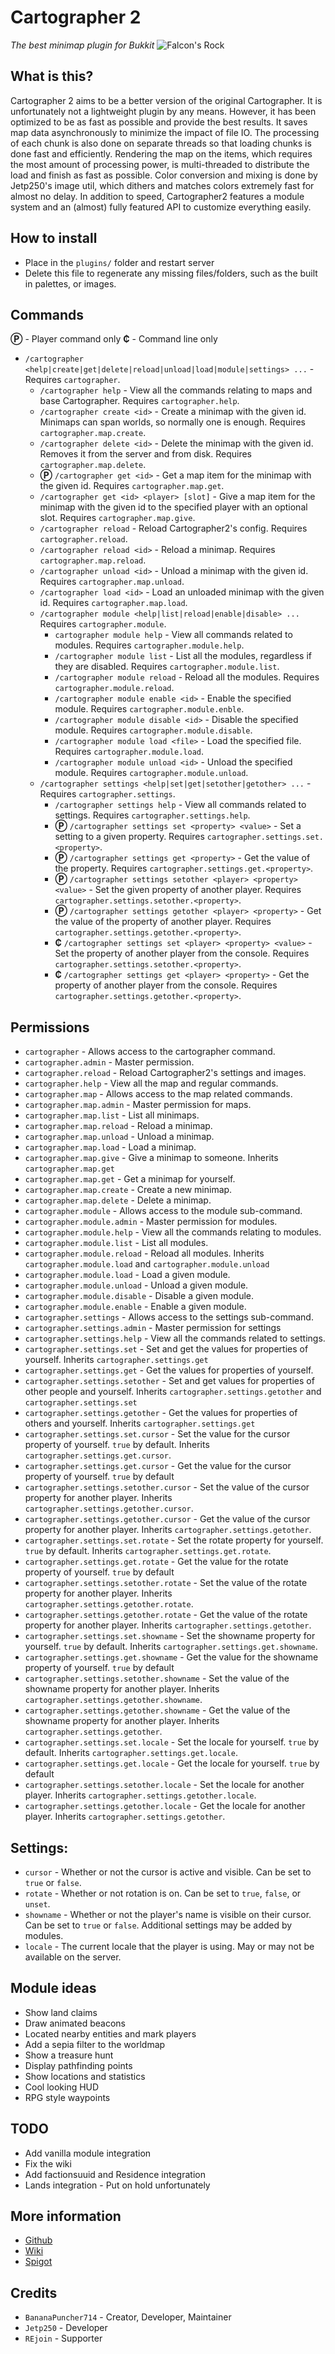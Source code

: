 # Cartographer 2
*The best minimap plugin for Bukkit*
![Falcon's Rock](https://i.imgur.com/RCkxvQ4.png)

## What is this?
Cartographer 2 aims to be a better version of the original Cartographer. It is unfortunately not a lightweight plugin by any means. However, it has been optimized to be as fast as possible and provide the best results. It saves map data asynchronously to minimize the impact of file IO. The processing of each chunk is also done on separate threads so that loading chunks is done fast and efficiently. Rendering the map on the items, which requires the most amount of processing power, is multi-threaded to distribute the load and finish as fast as possible. Color conversion and mixing is done by Jetp250's image util, which dithers and matches colors extremely fast for almost no delay. In addition to speed, Cartographer2 features a module system and an (almost) fully featured API to customize everything easily.

## How to install
- Place in the `plugins/` folder and restart server
- Delete this file to regenerate any missing files/folders, such as the built in palettes, or images.

## Commands
**Ⓟ** - Player command only
**₵** - Command line only
- `/cartographer  <help|create|get|delete|reload|unload|load|module|settings> ...` - Requires `cartographer`.
  - `/cartographer help` - View all the commands relating to maps and base Cartographer. Requires `cartographer.help`.
  - `/cartographer create <id>` - Create a minimap with the given id. Minimaps can span worlds, so normally one is enough. Requires `cartographer.map.create`.
  - `/cartographer delete <id>` - Delete the minimap with the given id. Removes it from the server and from disk. Requires `cartographer.map.delete`.
  - **Ⓟ** `/cartographer get <id>` - Get a map item for the minimap with the given id. Requires `cartographer.map.get`.
  - `/cartographer get <id> <player> [slot]` - Give a map item for the minimap with the given id to the specified player with an optional slot. Requires `cartographer.map.give`.
  - `/cartographer reload` -  Reload Cartographer2's config. Requires `cartographer.reload`.
  - `/cartographer reload <id>` -  Reload a minimap. Requires `cartographer.map.reload`.
  - `/cartographer unload <id>` - Unload a minimap with the given id. Requires `cartographer.map.unload`.
  - `/cartographer load <id>` - Load an unloaded minimap with the given id. Requires `cartographer.map.load`.
  - `/cartographer module <help|list|reload|enable|disable> ...` Requires `cartographer.module`.
    - `cartographer module help` - View all commands related to modules. Requires `cartographer.module.help`.
    - `/cartographer module list` - List all the modules, regardless if they are disabled. Requires `cartographer.module.list`.
    - `/cartographer module reload` - Reload all the modules. Requires `cartographer.module.reload`.
    - `/cartographer module enable <id>` - Enable the specified module. Requires `cartographer.module.enble`.
    - `/cartographer module disable <id>` - Disable the specified module. Requires `cartographer.module.disable`.
    - `/cartographer module load <file>` - Load the specified file. Requires `cartographer.module.load`.
    - `/cartographer module unload <id>` - Unload the specified module. Requires `cartographer.module.unload`.
  - `/cartographer settings <help|set|get|setother|getother> ...` - Requires `cartographer.settings`.
    - `/cartographer settings help` - View all commands related to settings. Requires `cartographer.settings.help`.
    - **Ⓟ** `/cartographer settings set <property> <value>` - Set a setting to a given property. Requires `cartographer.settings.set.<property>`.
    - **Ⓟ**  `/cartographer settings get <property>` - Get the value of the property. Requires `cartographer.settings.get.<property>`.
    - **Ⓟ** `/cartographer settings setother <player> <property> <value>` - Set the given property of another player. Requires `cartographer.settings.setother.<property>`.
    - **Ⓟ** `/cartographer settings getother <player> <property>` - Get the value of the property of another player. Requires `cartographer.settings.getother.<property>`.
    - **₵** `/cartographer settings set <player> <property> <value>` - Set the property of another player from the console. Requires `cartographer.settings.setother.<property>`.
    - **₵** `/cartographer settings get <player> <property>` - Get the property of another player from the console. Requires `cartographer.settings.getother.<property>`.

## Permissions
- `cartographer` - Allows access to the cartographer command.
- `cartographer.admin` - Master permission.
- `cartographer.reload` - Reload Cartographer2's settings and images.
- `cartographer.help` - View all the map and regular commands.
- `cartographer.map` - Allows access to the map related commands.
- `cartographer.map.admin` - Master permission for maps.
- `cartographer.map.list` - List all minimaps.
- `cartographer.map.reload` - Reload a minimap.
- `cartographer.map.unload` - Unload a minimap.
- `cartographer.map.load` - Load a minimap.
- `cartographer.map.give` - Give a minimap to someone. Inherits `cartographer.map.get`
- `cartographer.map.get` - Get a minimap for yourself.
- `cartographer.map.create` - Create a new minimap.
- `cartographer.map.delete` - Delete a minimap.
- `cartographer.module` - Allows access to the module sub-command.
- `cartographer.module.admin` - Master permission for modules.
- `cartographer.module.help` - View all the commands relating to modules.
- `cartographer.module.list` - List all modules.
- `cartographer.module.reload` - Reload all modules. Inherits `cartographer.module.load` and `cartographer.module.unload`
- `cartographer.module.load` - Load a given module.
- `cartographer.module.unload` - Unload a given module.
- `cartographer.module.disable` - Disable a given module.
- `cartographer.module.enable` - Enable a given module.
- `cartographer.settings` - Allows access to the settings sub-command.
- `cartographer.settings.admin` - Master permission for settings
- `cartographer.settings.help` - View all the commands related to settings.
- `cartographer.settings.set` - Set and get the values for properties of yourself. Inherits `cartographer.settings.get`
- `cartographer.settings.get` - Get the values for properties of yourself.
- `cartographer.settings.setother` - Set and get values for properties of other people and yourself. Inherits `cartographer.settings.getother` and `cartographer.settings.set`
- `cartographer.settings.getother` - Get the values for properties of others and yourself. Inherits `cartographer.settings.get`
- `cartographer.settings.set.cursor` - Set the value for the cursor property of yourself. `true` by default. Inherits `cartographer.settings.get.cursor`.
- `cartographer.settings.get.cursor` - Get the value for the cursor property of yourself. `true` by default
- `cartographer.settings.setother.cursor` - Set the value of the cursor property for another player. Inherits `cartographer.settings.getother.cursor`.
- `cartographer.settings.getother.cursor` - Get the value of the cursor property for another player. Inherits `cartographer.settings.getother`.
- `cartographer.settings.set.rotate` - Set the rotate property for yourself. `true` by default. Inherits `cartographer.settings.get.rotate`.
- `cartographer.settings.get.rotate` - Get the value for the rotate property of yourself. `true` by default
- `cartographer.settings.setother.rotate` - Set the value of the rotate property for another player. Inherits `cartographer.settings.getother.rotate`.
- `cartographer.settings.getother.rotate` - Get the value of the rotate property for another player. Inherits `cartographer.settings.getother`.
- `cartographer.settings.set.showname` - Set the showname property for yourself. `true` by default. Inherits `cartographer.settings.get.showname`.
- `cartographer.settings.get.showname` - Get the value for the showname property of yourself. `true` by default
- `cartographer.settings.setother.showname` - Set the value of the showname property for another player. Inherits `cartographer.settings.getother.showname`.
- `cartographer.settings.getother.showname` - Get the value of the showname property for another player. Inherits `cartographer.settings.getother`.
- `cartographer.settings.set.locale` - Set the locale for yourself. `true` by default. Inherits `cartographer.settings.get.locale`.
- `cartographer.settings.get.locale` - Get the locale for yourself. `true` by default
- `cartographer.settings.setother.locale` - Set the locale for another player. Inherits `cartographer.settings.getother.locale`.
- `cartographer.settings.getother.locale` - Get the locale for another player. Inherits `cartographer.settings.getother`.

## Settings:
- `cursor` - Whether or not the cursor is active and visible. Can be set to `true` or `false`.
- `rotate` - Whether or not rotation is on. Can be set to `true`, `false`, or `unset`.
- `showname` - Whether or not the player's name is visible on their cursor. Can be set to `true` or `false`.
Additional settings may be added by modules.
- `locale` - The current locale that the player is using. May or may not be available on the server.

## Module ideas
- Show land claims
- Draw animated beacons
- Located nearby entities and mark players
- Add a sepia filter to the worldmap
- Show a treasure hunt
- Display pathfinding points
- Show locations and statistics
- Cool looking HUD
- RPG style waypoints

## TODO
- Add vanilla module integration
- Fix the wiki
- Add factionsuuid and Residence integration
- Lands integration - Put on hold unfortunately

## More information
- [Github](https://github.com/BananaPuncher714/Cartographer2)
- [Wiki](https://github.com/BananaPuncher714/Cartographer2/wiki)
- [Spigot](https://www.spigotmc.org/resources/46922/)

## Credits
- `BananaPuncher714` - Creator, Developer, Maintainer
- `Jetp250` - Developer
- `REjoin` - Supporter